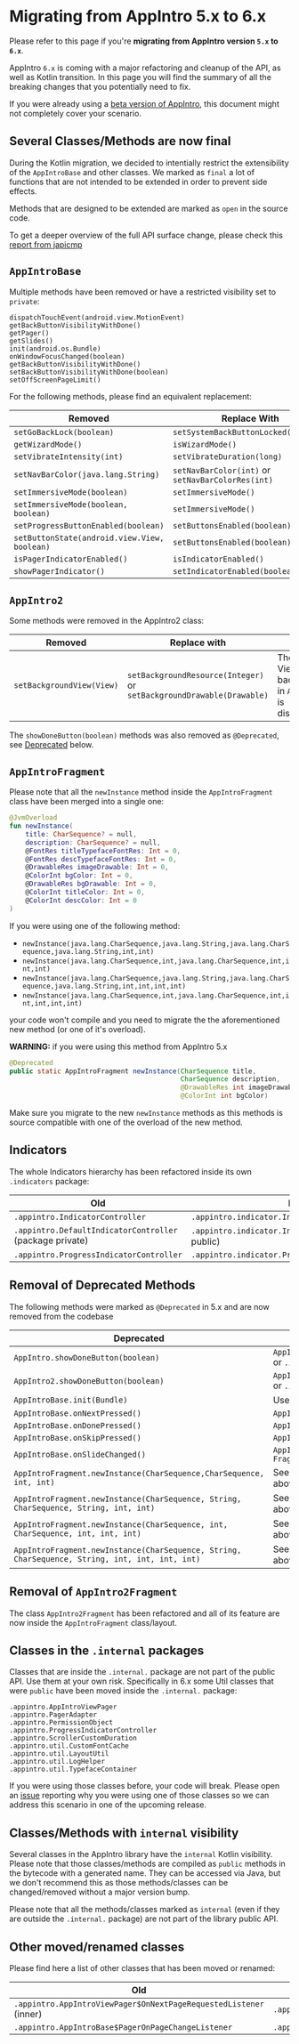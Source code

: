 # Migrating from AppIntro 5.x to 6.x

Please refer to this page if you're **migrating from AppIntro version `5.x` to `6.x`**.

AppIntro `6.x` is coming with a major refactoring and cleanup of the API, as well as Kotlin transition. In this page you will find the summary of all the breaking changes that you potentially need to fix.

If you were already using a [beta version of AppIntro](https://github.com/AppIntro/AppIntro/releases/tag/6.0.0-alpha3), this document might not completely cover your scenario. 

## Several Classes/Methods are now final

During the Kotlin migration, we decided to intentially restrict the extensibility of the `AppIntroBase` and other classes. We marked as `final` a lot of functions that are not intended to be extended in order to prevent side effects.

Methods that are designed to be extended are marked as `open` in the source code.

To get a deeper overview of the full API surface change, please check this [report from japicmp](./japicmp-5-to-6-report.html)

## `AppIntroBase`

Multiple methods have been removed or have a restricted visibility set to `private`:

```
dispatchTouchEvent(android.view.MotionEvent)
getBackButtonVisibilityWithDone()
getPager()
getSlides()
init(android.os.Bundle)
onWindowFocusChanged(boolean)
getBackButtonVisibilityWithDone()
setBackButtonVisibilityWithDone(boolean)
setOffScreenPageLimit()
```

For the following methods, please find an equivalent replacement:

| Removed | Replace With |
| ------- | ------------ |
| `setGoBackLock(boolean)` | `setSystemBackButtonLocked(boolean)` |
| `getWizardMode()` | `isWizardMode()` |
| `setVibrateIntensity(int)` | `setVibrateDuration(long)` |
| `setNavBarColor(java.lang.String)` | `setNavBarColor(int)` or `setNavBarColorRes(int)` | `setCustomIndicator(com.github.paolorotolo.appintro.IndicatorController)` | `setIndicatorController(com.github.paolorotolo.appintro.indicator.IndicatorController)` |
| `setImmersiveMode(boolean)` | `setImmersiveMode()` |
| `setImmersiveMode(boolean, boolean)` | `setImmersiveMode()` |
| `setProgressButtonEnabled(boolean)` | `setButtonsEnabled(boolean)` |
| `setButtonState(android.view.View, boolean)` | `setButtonsEnabled(boolean)`  |
| `isPagerIndicatorEnabled()` | `isIndicatorEnabled()` |
| `showPagerIndicator()` | `setIndicatorEnabled(boolean)` |

## `AppIntro2`

Some methods were removed in the AppIntro2 class:

| Removed | Replace with | Note |
| ------- | ------------ | ---- |
| `setBackgroundView(View) ` | `setBackgroundResource(Integer)` or `setBackgroundDrawable(Drawable)` | The use of View as a background in `AppIntro2` is discouraged |

The `showDoneButton(boolean)` methods was also removed as `@Deprecated`, see [Deprecated](#Deprecated) below.

## `AppIntroFragment`

Please note that all the `newInstance` method inside the `AppIntroFragment` class have been merged into a single one:

```kotlin
@JvmOverload
fun newInstance(
    title: CharSequence? = null,
    description: CharSequence? = null,
    @FontRes titleTypefaceFontRes: Int = 0,
    @FontRes descTypefaceFontRes: Int = 0,
    @DrawableRes imageDrawable: Int = 0,
    @ColorInt bgColor: Int = 0,
    @DrawableRes bgDrawable: Int = 0,
    @ColorInt titleColor: Int = 0,
    @ColorInt descColor: Int = 0
)
```

If you were using one of the following method:

* `newInstance(java.lang.CharSequence,java.lang.String,java.lang.CharSequence,java.lang.String,int,int)`
* `newInstance(java.lang.CharSequence,int,java.lang.CharSequence,int,int,int)`
* `newInstance(java.lang.CharSequence,java.lang.String,java.lang.CharSequence,java.lang.String,int,int,int,int)`
* `newInstance(java.lang.CharSequence,int,java.lang.CharSequence,int,int,int,int,int)`

your code won't compile and you need to migrate the the aforementioned new method (or one of it's overload).

**WARNING:** if you were using this method from AppIntro 5.x

```java
@Deprecated
public static AppIntroFragment newInstance(CharSequence title,
                                           CharSequence description,
                                           @DrawableRes int imageDrawable,
                                           @ColorInt int bgColor) 
```

Make sure you migrate to the new `newInstance` methods as this methods is source compatible with one of the overload of the new method.

## Indicators

The whole Indicators hierarchy has been refactored inside its own `.indicators` package:

| Old  | New  |
| ---- | ---- |
| `.appintro.IndicatorController` | `.appintro.indicator.IndicatorController` |
| `.appintro.DefaultIndicatorController` (package private) | `.appintro.indicator.IndicatorController` (now public) |
| `.appintro.ProgressIndicatorController` | `.appintro.indicator.ProgressIndicatorController` |

## Removal of Deprecated Methods

The following methods were marked as `@Deprecated` in 5.x and are now removed from the codebase

| Deprecated | Replace with |
| ---------- | ------------ |
| `AppIntro.showDoneButton(boolean)` | `AppIntro.setButtonsEnabled(boolean)` or `.isButtonsEnabled` Kotlin Property |
| `AppIntro2.showDoneButton(boolean)` | `AppIntro2.setButtonsEnabled(boolean)` or `.isButtonsEnabled` Kotlin Property |
| `AppIntroBase.init(Bundle)` | Use the `onCreate()` of your activity |
| `AppIntroBase.onNextPressed()` | `AppIntroBase.onNextPressed(Fragment)` |
| `AppIntroBase.onDonePressed()` | `AppIntroBase.onDonePressed(Fragment)` |
| `AppIntroBase.onSkipPressed()` | `AppIntroBase.onSkipPressed(Fragment)` |
| `AppIntroBase.onSlideChanged()` | `AppIntroBase.onSlideChanged(Fragment, Fragment)` |
| `AppIntroFragment.newInstance(CharSequence,CharSequence, int, int)` | See the [AppIntroFragment](#AppIntroFragment) section above |
| `AppIntroFragment.newInstance(CharSequence, String, CharSequence, String, int, int)` | See the [AppIntroFragment](#AppIntroFragment) section above |
| `AppIntroFragment.newInstance(CharSequence, int, CharSequence, int, int, int)` | See the [AppIntroFragment](#AppIntroFragment) section above |
| `AppIntroFragment.newInstance(CharSequence, String, CharSequence, String, int, int, int, int)` | See the [AppIntroFragment](#AppIntroFragment) section above |

## Removal of `AppIntro2Fragment`

The class `AppIntro2Fragment` has been refactored and all of its feature are now inside the `AppIntroFragment` class/layout.

## Classes in the `.internal` packages

Classes that are inside the `.internal.` package are not part of the public API. Use them at your own risk. Specifically in 6.x some Util classes that were `public` have been moved inside the `.internal.` package:

```
.appintro.AppIntroViewPager
.appintro.PagerAdapter
.appintro.PermissionObject
.appintro.ProgressIndicatorController
.appintro.ScrollerCustomDuration
.appintro.util.CustomFontCache
.appintro.util.LayoutUtil
.appintro.util.LogHelper
.appintro.util.TypefaceContainer
```

If you were using those classes before, your code will break. Please open an [issue](https://github.com/AppIntro/AppIntro/issues) reporting why you were using one of those classes so we can address this scenario in one of the upcoming release.

## Classes/Methods with `internal` visibility

Several classes in the AppIntro library have the `internal` Kotlin visibility. Please note that those classes/methods are compiled as `public` methods in the bytecode with a generated name. They can be accessed via Java, but we don't recommend this as those methods/classes can be changed/removed without a major version bump.

Please note that all the methods/classes marked as `internal` (even if they are outside the `.internal.` package) are not part of the library public API.

## Other moved/renamed classes

Please find here a list of other classes that has been moved or renamed:

| Old  | New  |
| ---- | ---- |
| `.appintro.AppIntroViewPager$OnNextPageRequestedListener` (inner) | `.appintro.AppIntroViewPagerListener` |
| `.appintro.AppIntroBase$PagerOnPageChangeListener` | `.appintro.AppIntroBase$OnPageChangeListener`
